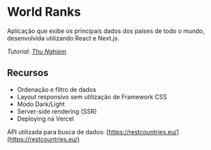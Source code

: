 # World Ranks

Aplicação que exibe os principais dados dos países de todo o mundo, desenvolvida utilizando React e Next.js.

*Tutorial: [Thu Nghiem](https://www.youtube.com/watch?v=v8o9iJU5hEA&ab_channel=ThuNghiem)*

## Recursos
* Ordenação e filtro de dados
* Layout responsivo sem utilização de Framework CSS
* Modo Dark/Light
* Server-side rendering (SSR)
* Deploying na Vercel

API utilizada para busca de dados: [https://restcountries.eu/](https://restcountries.eu/)
